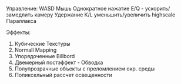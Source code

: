 Управление:
WASD
Мышь
Однократное нажатие E/Q - ускорить/замедлить камеру
Удержание K/L уменьшить/увеличить highscale Параллакса

Эффекты:
1. Кубические Текстуры
2. Normall Mapping
3. Упорядоченные Billbord
4. Двемерный постэффект - Обводка
5. Полупрозрачные объекты с преломлением окр. среды
6. Попиксельный рассчет освещенности
